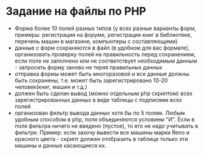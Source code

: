 # Задание на файлы по PHP
* Форма более 10 полей разных типов (у всех разные варианты форм, примеры: регистрация на форуме, регистрация книг в библиотеке, перечень машин в магазине, компьютеры с составляющими)
* данные с форм сохраняются в файл (в удобном для вас формате), организовать проверку полей на правильность перед сохранением, если поле не заполнено или не соответствует необходимым данным - запросить форму заново не теряя правильных данных
* отправка формы может быть многоразовой и все данные должны быть сохранены, т.е. может быть зарегистрировано 10-20 человек(книг, машин и т.д.)
* должен быть сделан вывод (можно отдельным php скриптом) всех зарегистрированных данных в виде таблицы с подписями всех полей
* организован фильтр вывода данных хотя бы по 5 полям. Любым удобным способом в php, поля объединяются условием "И". Если в поле фильтра ничего не введено (пустое), то его не надо учитывать в фильтре. Пример: если захочу вывести все машины марки Reno и красного цвета - скрипт должен отобразить в таблице только эти машины и данные касающиеся их.